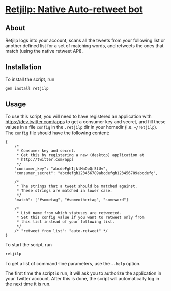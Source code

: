 # [Retjilp: Native Auto-retweet bot](http://el-tramo.be/retjilp)

## About

Retjilp logs into your account, scans all the tweets from your following
list or another defined list for a set of matching words, and retweets 
the ones that match (using the native retweet API).
 

## Installation

To install the script, run

    gem install retjilp


## Usage

To use this script, you will need to have registered an application with
<https://dev.twitter.com/apps> to get a consumer key and secret, and fill these 
values in a file `config` in the `.retjilp` dir in your homedir (i.e.
`~/retjilp`). The `config` file should have the following content:

    {
    	/*
    	 * Consumer key and secret.
    	 * Get this by registering a new (desktop) application at 
    	 * http://twitter.com/apps
    	 */
    	"consumer_key": "abcdeFghIjklMnOpQrStUv",
    	"consumer_secret": "abcdefgh123456789abcdefgh123456789abcdefg",
    
    	/*
    	 * The strings that a tweet should be matched against.
    	 * These strings are matched in lower case.
    	 */
    	"match": ["#sometag", "#someothertag", "someword"]
    
    	/*
    	 * List name from which statuses are retweeted.
    	 * Set this config value if you want to retweet only from 
    	 * this list instead of your following list.
    	 */
    	/* "retweet_from_list": "auto-retweet" */
    }

To start the script, run 

    retjilp
    
To get a list of command-line parameters, use the `--help` option.

The first time the script is run, it will ask you to authorize the application
in your Twitter account. After this is done, the script will automatically log
in the next time it is run.
